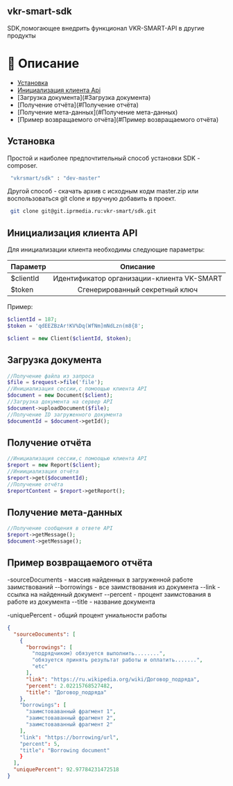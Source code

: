 ## vkr-smart-sdk

SDK,помогающее внедрить функционал VKR-SMART-API в другие продукты

# 📗 Описание

- [Установка](#Установка)
- [Инициализация клиента Api](#Инициализация-клиента-API)
- [Загрузка документа](#Загрузка документа)
- [Получение отчёта](#Получение отчёта)
- [Получение мета-данных](#Получение мета-данных)
- [Пример возвращаемого отчёта](#Пример возвращаемого отчёта)

## Установка

Простой и наиболее предпочтительный способ установки SDK - composer.

```bash
 "vkrsmart/sdk" : "dev-master"
```

Другой способ - скачать архив с исходным кодм master.zip или воспользоваться git clone и вручную добавить в проект.

```bash
 git clone git@git.iprmedia.ru:vkr-smart/sdk.git
```

## Инициализация клиента API

Для инициализации клиента необходимы следующие параметры:

| Параметр  |                  Описание                  | 
|:----------|:------------------------------------------:|
| $clientId | Идентификатор организации-клиента VK-SMART |
| $token    |       Сгенерированный секретный ключ       |

Пример:

```php
$clientId = 187;
$token = 'qdEEZBzAr!KV%Dq(WfNm]mNdLzn(m8{8';

$client = new Client($clientId, $token);
```
## Загрузка документа

```php
//Получение файла из запроса
$file = $request->file('file');
//Инициализация сессии,с помоощью клиента API
$document = new Document($client);
//Загрузка документа на сервер API
$document->uploadDocument($file);
//Получение ID загруженного документа
$documentId = $document->getId();
```

## Получение отчёта

```php
//Инициализация сессии,с помоощью клиента API
$report = new Report($client);
//Иниициализация отчёта
$report->get($documentId);
//Получение отчёта
$reportContent = $report->getReport();
```

## Получение мета-данных

```php
//Получение сообщения в ответе API
$report->getMessage(); 
$document->getMessage();
```

## Пример возвращаемого отчёта

-sourceDocuments - массив найденных в загруженной работе заимствований
--borrowings - все заимствования из документа
--link - ссылка на найденный документ
--percent - процент заимстования в работе из документа
--title - название документа

-uniquePercent - общий процент униальности работы


```json
{
  "sourceDocuments": [
    {
      "borrowings": [
        "подрядчиком) обязуется выполнить........",
        "обязуется принять результат работы и оплатить.......",
        "etc"
      ],
      "link": "https://ru.wikipedia.org/wiki/Договор_подряда",
      "percent": 2.02215768527482,
      "title": "Договор_подряда"
    },
    "borrowings": [
      "заимстоваванный фрагмент 1",
      "заимстоваванный фрагмент 2",
      "заимстоваванный фрагмент 2"
    ],
    "link": "https://borrowing/url",
    "percent": 5,
    "title": "Borrowing document"
    }
  ],
  "uniquePercent": 92.97784231472518
}
```








